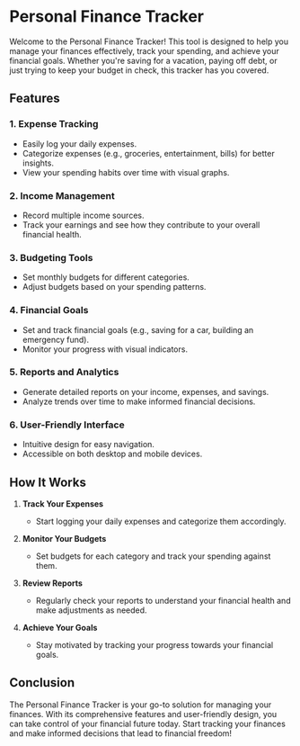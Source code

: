 # Personal Finance Tracker

Welcome to the Personal Finance Tracker! This tool is designed to help you manage your finances effectively, track your spending, and achieve your financial goals. Whether you're saving for a vacation, paying off debt, or just trying to keep your budget in check, this tracker has you covered.

## Features

### 1. **Expense Tracking**

- Easily log your daily expenses.
- Categorize expenses (e.g., groceries, entertainment, bills) for better insights.
- View your spending habits over time with visual graphs.

### 2. **Income Management**

- Record multiple income sources.
- Track your earnings and see how they contribute to your overall financial health.

### 3. **Budgeting Tools**

- Set monthly budgets for different categories.
- Adjust budgets based on your spending patterns.

### 4. **Financial Goals**

- Set and track financial goals (e.g., saving for a car, building an emergency fund).
- Monitor your progress with visual indicators.

### 5. **Reports and Analytics**

- Generate detailed reports on your income, expenses, and savings.
- Analyze trends over time to make informed financial decisions.

### 6. **User-Friendly Interface**

- Intuitive design for easy navigation.
- Accessible on both desktop and mobile devices.

## How It Works

1. **Track Your Expenses**

   - Start logging your daily expenses and categorize them accordingly.

2. **Monitor Your Budgets**

   - Set budgets for each category and track your spending against them.

3. **Review Reports**

   - Regularly check your reports to understand your financial health and make adjustments as needed.

4. **Achieve Your Goals**
   - Stay motivated by tracking your progress towards your financial goals.

## Conclusion

The Personal Finance Tracker is your go-to solution for managing your finances. With its comprehensive features and user-friendly design, you can take control of your financial future today. Start tracking your finances and make informed decisions that lead to financial freedom!
